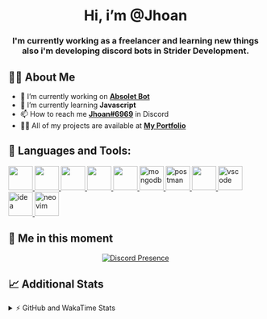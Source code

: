 <h1 align="center">Hi, i’m @Jhoan</h1>
<h3 align="center">I'm currently working as a freelancer and learning new things also i'm developing discord bots in Strider Development.</h3>

## 🙋‍♂️ About Me

- 🔭 I’m currently working on **[Absolet Bot](https://strider.cloud)**
- 🌱 I’m currently learning **Javascript**
- 📫 How to reach me **[Jhoan#6969](https://jhoan.monster/)** in Discord
- 👨‍💻 All of my projects are available at **[My Portfolio](https://jhoan.monster)**

## 🚀 Languages and Tools:
<p align="left"> 
    <a href="https://developer.mozilla.org/en-US/docs/Web/JavaScript" target="_blank"> <img src="https://img.icons8.com/color/48/000000/javascript.png" width="48" height="48"/> </a> 
    <a href="https://www.w3.org/html/" target="_blank"> <img src="https://img.icons8.com/color/48/000000/html-5.png" width="48" height="48"/> </a> 
    <a href="https://www.w3schools.com/css/" target="_blank"> <img src="https://img.icons8.com/color/48/000000/css3.png" width="48" height="48"/> </a> 
    <a href="https://getbootstrap.com" target="_blank"> <img src="https://img.icons8.com/color/48/000000/bootstrap.png" width="48" height="48"/> </a> 
    <a href="https://nodejs.org" target="_blank"> <img src="https://i.imgur.com/XX8lvL7.png" width="48" height="48"/> </a> 
    <a href="https://www.mongodb.com/" target="_blank"> <img src="https://i.imgur.com/nRtS3AN.png" alt="mongodb" width="48" height="48"/> </a> 
    <a href="https://postman.com" target="_blank"> <img src="https://www.vectorlogo.zone/logos/getpostman/getpostman-icon.svg" alt="postman" width="48" height="48"/> </a>   
    <a href="https://git-scm.com/" target="_blank"> <img src="https://img.icons8.com/color/48/000000/git.png" width="48" height="48"/> </a> 
    <a href="https://code.visualstudio.com" target="_blank" > <img src="https://upload.wikimedia.org/wikipedia/commons/thumb/9/9a/Visual_Studio_Code_1.35_icon.svg/2048px-Visual_Studio_Code_1.35_icon.svg.png" alt="vscode" width="48" height="48"> </a>
    <a href="https://www.jetbrains.com/es-es/idea/" target="_blank" > <img src="https://resources.jetbrains.com/storage/products/intellij-idea/img/meta/intellij-idea_logo_300x300.png" alt="idea" width="48" height="48"> </a>
    <a href="https://neovim.io" target="_blank"> <img src="https://icons.iconarchive.com/icons/papirus-team/papirus-apps/512/nvim-icon.png" alt="neovim" width="48" height="48"/> </a>
</p>
  
## 👤 Me in this moment
<p align="center">
    <a href="https://discord.com/users/852617426591154177" target="_blank" rel="nofollow">
        <img src="https://lanyard-profile-readme.vercel.app/api/852617426591154177?idleMessage=Probably%20coding%20Absolet..." alt="Discord Presence" align="center">
    </a>
</p>

## 📈 Additional Stats
<details>
    <summary>⚡ GitHub and WakaTime Stats</summary>
    <br/>

<!--START_SECTION:waka-->
![Code Time](http://img.shields.io/badge/Code%20Time-251%20hrs%2058%20mins-blue)

**🐱 My GitHub Data** 

> 🏆 632 Contributions in the Year 2022
 > 
> 📦 47.7 kB Used in GitHub's Storage 
 > 
> 💼 Opted to Hire
 > 
> 📜 4 Public Repositories 
 > 
> 🔑 21 Private Repositories  
 > 
**I'm an Early 🐤** 

```text
🌞 Morning    54 commits     ██░░░░░░░░░░░░░░░░░░░░░░░   8.93% 
🌆 Daytime    252 commits    ██████████░░░░░░░░░░░░░░░   41.65% 
🌃 Evening    261 commits    ██████████░░░░░░░░░░░░░░░   43.14% 
🌙 Night      38 commits     █░░░░░░░░░░░░░░░░░░░░░░░░   6.28%

```
📅 **I'm Most Productive on Saturday** 

```text
Monday       77 commits     ███░░░░░░░░░░░░░░░░░░░░░░   12.73% 
Tuesday      89 commits     ███░░░░░░░░░░░░░░░░░░░░░░   14.71% 
Wednesday    102 commits    ████░░░░░░░░░░░░░░░░░░░░░   16.86% 
Thursday     63 commits     ██░░░░░░░░░░░░░░░░░░░░░░░   10.41% 
Friday       71 commits     ███░░░░░░░░░░░░░░░░░░░░░░   11.74% 
Saturday     121 commits    █████░░░░░░░░░░░░░░░░░░░░   20.0% 
Sunday       82 commits     ███░░░░░░░░░░░░░░░░░░░░░░   13.55%

```


📊 **This Week I Spent My Time On** 

```text
⌚︎ Time Zone: America/Bogota

💬 Programming Languages: 
JavaScript               13 hrs 18 mins      ███████████████████░░░░░░   76.91% 
Markdown                 2 hrs 21 mins       ███░░░░░░░░░░░░░░░░░░░░░░   13.62% 
YAML                     56 mins             █░░░░░░░░░░░░░░░░░░░░░░░░   5.41% 
JSON                     17 mins             ░░░░░░░░░░░░░░░░░░░░░░░░░   1.7% 
Text                     12 mins             ░░░░░░░░░░░░░░░░░░░░░░░░░   1.18%

🔥 Editors: 
VS Code                  17 hrs 3 mins       ████████████████████████░   98.6% 
Neovim                   14 mins             ░░░░░░░░░░░░░░░░░░░░░░░░░   1.4%

🐱‍💻 Projects: 
Absolet-Bot              14 hrs              ████████████████████░░░░░   80.95% 
absolet-guide            2 hrs 38 mins       ███░░░░░░░░░░░░░░░░░░░░░░   15.26% 
Token-Joiner-Discord     15 mins             ░░░░░░░░░░░░░░░░░░░░░░░░░   1.53% 
dashboard                12 mins             ░░░░░░░░░░░░░░░░░░░░░░░░░   1.2% 
typescript-thing         7 mins              ░░░░░░░░░░░░░░░░░░░░░░░░░   0.73%

💻 Operating System: 
Linux                    17 hrs 18 mins      █████████████████████████   100.0%

```

**I Mostly Code in JavaScript** 

```text
JavaScript               14 repos            █████████████████░░░░░░░░   70.0% 
Java                     2 repos             ██░░░░░░░░░░░░░░░░░░░░░░░   10.0% 
SCSS                     1 repo              █░░░░░░░░░░░░░░░░░░░░░░░░   5.0% 
TypeScript               1 repo              █░░░░░░░░░░░░░░░░░░░░░░░░   5.0% 
Shell                    1 repo              █░░░░░░░░░░░░░░░░░░░░░░░░   5.0%

```



 Last Updated on 28/06/2022 20:14:41 UTC
<!--END_SECTION:waka-->
</details>
